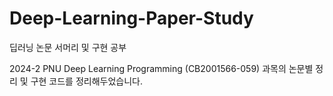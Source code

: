 # Deep-Learning-Paper-Study
딥러닝 논문 서머리 및 구현 공부

2024-2 PNU Deep Learning Programming (CB2001566-059) 과목의 논문별 정리 및 구현 코드를 정리해두었습니다.
